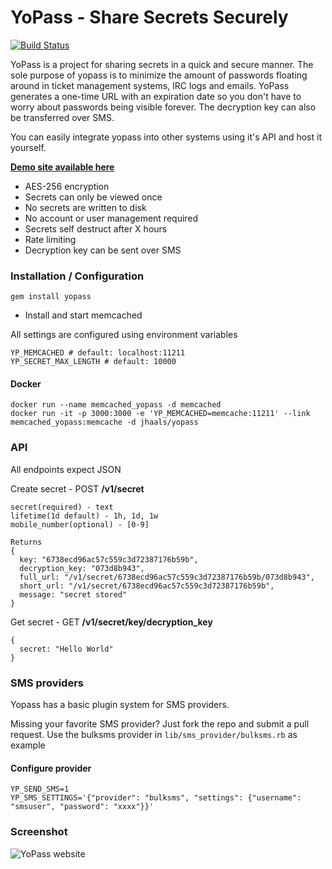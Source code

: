 # YoPass - Share Secrets Securely
[![Build Status](https://travis-ci.org/jhaals/yopass.png?branch=master)](https://travis-ci.org/jhaals/yopass)

YoPass is a project for sharing secrets in a quick and secure manner.
The sole purpose of yopass is to minimize the amount of passwords floating around in ticket management systems, IRC logs and emails. YoPass generates a one-time URL with an expiration date so you don't have to worry about passwords being visible forever. The decryption key can also be transferred over SMS.

You can easily integrate yopass into other systems using it's API and host it yourself.

__[Demo site available here](http://yopass.jhaals.se)__

* AES-256 encryption
* Secrets can only be viewed once
* No secrets are written to disk
* No account or user management required
* Secrets self destruct after X hours
* Rate limiting
* Decryption key can be sent over SMS

### Installation / Configuration

    gem install yopass

* Install and start memcached

All settings are configured using environment variables

    YP_MEMCACHED # default: localhost:11211
    YP_SECRET_MAX_LENGTH # default: 10000


#### Docker

    docker run --name memcached_yopass -d memcached
    docker run -it -p 3000:3000 -e 'YP_MEMCACHED=memcache:11211' --link memcached_yopass:memcache -d jhaals/yopass

### API
All endpoints expect JSON

Create secret - POST __/v1/secret__

    secret(required) - text
    lifetime(1d default) - 1h, 1d, 1w
    mobile_number(optional) - [0-9]

    Returns
    {
      key: "6738ecd96ac57c559c3d72387176b59b",
      decryption_key: "073d8b943",
      full_url: "/v1/secret/6738ecd96ac57c559c3d72387176b59b/073d8b943",
      short_url: "/v1/secret/6738ecd96ac57c559c3d72387176b59b",
      message: "secret stored"
    }
Get secret - GET __/v1/secret/key/decryption_key__

    {
      secret: "Hello World"
    }

### SMS providers
Yopass has a basic plugin system for SMS providers.

Missing your favorite SMS provider? Just fork the repo and submit a pull request.
Use the bulksms provider in ```lib/sms_provider/bulksms.rb``` as example

#### Configure provider

    YP_SEND_SMS=1
    YP_SMS_SETTINGS='{"provider": "bulksms", "settings": {"username": "smsuser", "password": "xxxx"}}'

### Screenshot
![YoPass website](http://f.cl.ly/items/1N1C3I1q1i0E343r1v3p/Screenshot%202015-02-07%2018.51.17.png)


